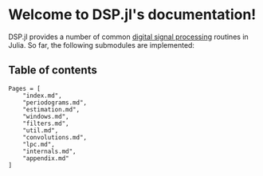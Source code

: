 # Welcome to DSP.jl's documentation!

DSP.jl provides a number of common [digital signal processing](https://en.wikipedia.org/wiki/Digital_signal_processing) routines in Julia. So far, the following submodules are implemented:

## Table of contents
```@contents
Pages = [
    "index.md",
    "periodograms.md",
    "estimation.md",
    "windows.md",
    "filters.md",
    "util.md",
    "convolutions.md",
    "lpc.md",
    "internals.md",
    "appendix.md"
]
```
